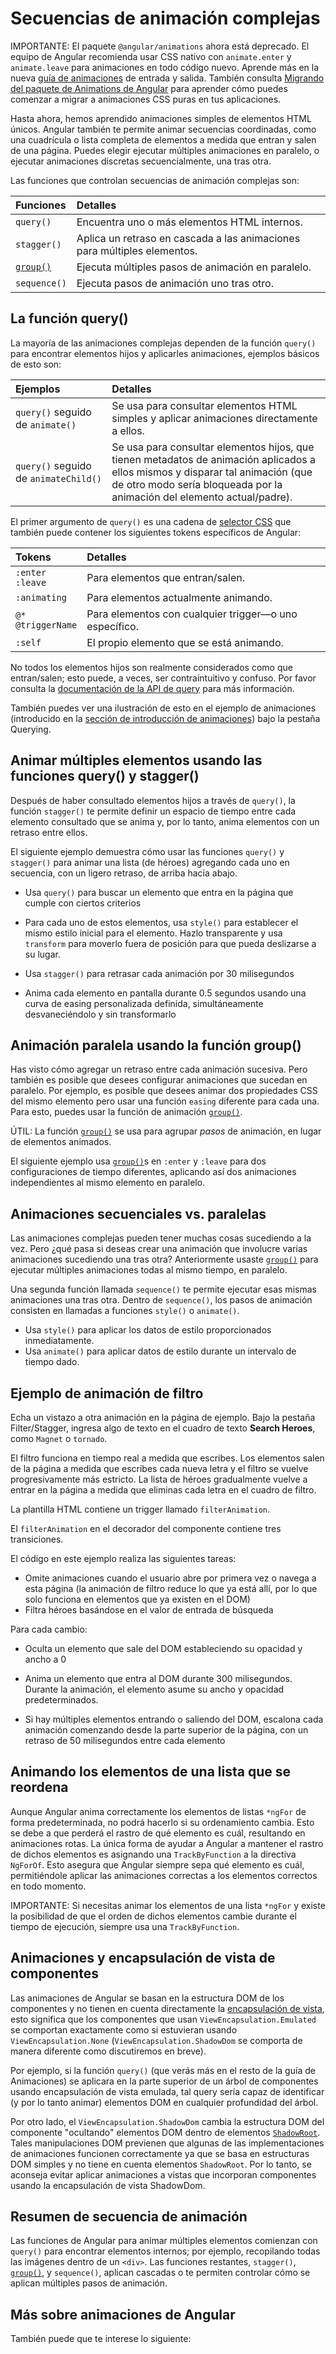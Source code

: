 # Secuencias de animación complejas

IMPORTANTE: El paquete `@angular/animations` ahora está deprecado. El equipo de Angular recomienda usar CSS nativo con `animate.enter` y `animate.leave` para animaciones en todo código nuevo. Aprende más en la nueva [guía de animaciones](guide/animations/enter-and-leave) de entrada y salida. También consulta [Migrando del paquete de Animations de Angular](guide/animations/migration) para aprender cómo puedes comenzar a migrar a animaciones CSS puras en tus aplicaciones.

Hasta ahora, hemos aprendido animaciones simples de elementos HTML únicos.
Angular también te permite animar secuencias coordinadas, como una cuadrícula o lista completa de elementos a medida que entran y salen de una página.
Puedes elegir ejecutar múltiples animaciones en paralelo, o ejecutar animaciones discretas secuencialmente, una tras otra.

Las funciones que controlan secuencias de animación complejas son:

| Funciones                         | Detalles |
|:---                               |:---     |
| `query()`                         | Encuentra uno o más elementos HTML internos. |
| `stagger()`                       | Aplica un retraso en cascada a las animaciones para múltiples elementos. |
| [`group()`](api/animations/group) | Ejecuta múltiples pasos de animación en paralelo. |
| `sequence()`                      | Ejecuta pasos de animación uno tras otro. |

## La función query()

La mayoría de las animaciones complejas dependen de la función `query()` para encontrar elementos hijos y aplicarles animaciones, ejemplos básicos de esto son:

| Ejemplos                               | Detalles |
|:---                                    |:---     |
| `query()` seguido de `animate()`      | Se usa para consultar elementos HTML simples y aplicar animaciones directamente a ellos.                                                                                                                            |
| `query()` seguido de `animateChild()` | Se usa para consultar elementos hijos, que tienen metadatos de animación aplicados a ellos mismos y disparar tal animación (que de otro modo sería bloqueada por la animación del elemento actual/padre). |

El primer argumento de `query()` es una cadena de [selector CSS](https://developer.mozilla.org/docs/Web/CSS/CSS_Selectors) que también puede contener los siguientes tokens específicos de Angular:

| Tokens                     | Detalles |
|:---                        |:---     |
| `:enter` <br /> `:leave`   | Para elementos que entran/salen.               |
| `:animating`               | Para elementos actualmente animando.            |
| `@*` <br /> `@triggerName` | Para elementos con cualquier trigger—o uno específico. |
| `:self`                    | El propio elemento que se está animando.                |

<docs-callout title="Elementos que entran y salen">

No todos los elementos hijos son realmente considerados como que entran/salen; esto puede, a veces, ser contraintuitivo y confuso. Por favor consulta la [documentación de la API de query](api/animations/query#entering-and-leaving-elements) para más información.

También puedes ver una ilustración de esto en el ejemplo de animaciones (introducido en la [sección de introducción de animaciones](guide/legacy-animations#about-this-guide)) bajo la pestaña Querying.

</docs-callout>

## Animar múltiples elementos usando las funciones query() y stagger()

Después de haber consultado elementos hijos a través de `query()`, la función `stagger()` te permite definir un espacio de tiempo entre cada elemento consultado que se anima y, por lo tanto, anima elementos con un retraso entre ellos.

El siguiente ejemplo demuestra cómo usar las funciones `query()` y `stagger()` para animar una lista (de héroes) agregando cada uno en secuencia, con un ligero retraso, de arriba hacia abajo.

* Usa `query()` para buscar un elemento que entra en la página que cumple con ciertos criterios
* Para cada uno de estos elementos, usa `style()` para establecer el mismo estilo inicial para el elemento.
    Hazlo transparente y usa `transform` para moverlo fuera de posición para que pueda deslizarse a su lugar.

* Usa `stagger()` para retrasar cada animación por 30 milisegundos
* Anima cada elemento en pantalla durante 0.5 segundos usando una curva de easing personalizada definida, simultáneamente desvaneciéndolo y sin transformarlo

<docs-code header="src/app/hero-list-page.component.ts" path="adev/src/content/examples/animations/src/app/hero-list-page.component.ts" visibleRegion="page-animations"/>

## Animación paralela usando la función group()

Has visto cómo agregar un retraso entre cada animación sucesiva.
Pero también es posible que desees configurar animaciones que sucedan en paralelo.
Por ejemplo, es posible que desees animar dos propiedades CSS del mismo elemento pero usar una función `easing` diferente para cada una.
Para esto, puedes usar la función de animación [`group()`](api/animations/group).

ÚTIL: La función [`group()`](api/animations/group) se usa para agrupar *pasos* de animación, en lugar de elementos animados.

El siguiente ejemplo usa [`group()`](api/animations/group)s en `:enter` y `:leave` para dos configuraciones de tiempo diferentes, aplicando así dos animaciones independientes al mismo elemento en paralelo.

<docs-code header="src/app/hero-list-groups.component.ts (excerpt)" path="adev/src/content/examples/animations/src/app/hero-list-groups.component.ts" visibleRegion="animationdef"/>

## Animaciones secuenciales vs. paralelas

Las animaciones complejas pueden tener muchas cosas sucediendo a la vez.
Pero ¿qué pasa si deseas crear una animación que involucre varias animaciones sucediendo una tras otra? Anteriormente usaste [`group()`](api/animations/group) para ejecutar múltiples animaciones todas al mismo tiempo, en paralelo.

Una segunda función llamada `sequence()` te permite ejecutar esas mismas animaciones una tras otra.
Dentro de `sequence()`, los pasos de animación consisten en llamadas a funciones `style()` o `animate()`.

* Usa `style()` para aplicar los datos de estilo proporcionados inmediatamente.
* Usa `animate()` para aplicar datos de estilo durante un intervalo de tiempo dado.

## Ejemplo de animación de filtro

Echa un vistazo a otra animación en la página de ejemplo.
Bajo la pestaña Filter/Stagger, ingresa algo de texto en el cuadro de texto **Search Heroes**, como `Magnet` o `tornado`.

El filtro funciona en tiempo real a medida que escribes.
Los elementos salen de la página a medida que escribes cada nueva letra y el filtro se vuelve progresivamente más estricto.
La lista de héroes gradualmente vuelve a entrar en la página a medida que eliminas cada letra en el cuadro de filtro.

La plantilla HTML contiene un trigger llamado `filterAnimation`.

<docs-code header="src/app/hero-list-page.component.html" path="adev/src/content/examples/animations/src/app/hero-list-page.component.html" visibleRegion="filter-animations" language="angular-html"/>

El `filterAnimation` en el decorador del componente contiene tres transiciones.

<docs-code header="src/app/hero-list-page.component.ts" path="adev/src/content/examples/animations/src/app/hero-list-page.component.ts" visibleRegion="filter-animations"/>

El código en este ejemplo realiza las siguientes tareas:

* Omite animaciones cuando el usuario abre por primera vez o navega a esta página (la animación de filtro reduce lo que ya está allí, por lo que solo funciona en elementos que ya existen en el DOM)
* Filtra héroes basándose en el valor de entrada de búsqueda

Para cada cambio:

* Oculta un elemento que sale del DOM estableciendo su opacidad y ancho a 0
* Anima un elemento que entra al DOM durante 300 milisegundos.
    Durante la animación, el elemento asume su ancho y opacidad predeterminados.

* Si hay múltiples elementos entrando o saliendo del DOM, escalona cada animación comenzando desde la parte superior de la página, con un retraso de 50 milisegundos entre cada elemento

## Animando los elementos de una lista que se reordena

Aunque Angular anima correctamente los elementos de listas `*ngFor` de forma predeterminada, no podrá hacerlo si su ordenamiento cambia.
Esto se debe a que perderá el rastro de qué elemento es cuál, resultando en animaciones rotas.
La única forma de ayudar a Angular a mantener el rastro de dichos elementos es asignando una `TrackByFunction` a la directiva `NgForOf`.
Esto asegura que Angular siempre sepa qué elemento es cuál, permitiéndole aplicar las animaciones correctas a los elementos correctos en todo momento.

IMPORTANTE: Si necesitas animar los elementos de una lista `*ngFor` y existe la posibilidad de que el orden de dichos elementos cambie durante el tiempo de ejecución, siempre usa una `TrackByFunction`.

## Animaciones y encapsulación de vista de componentes

Las animaciones de Angular se basan en la estructura DOM de los componentes y no tienen en cuenta directamente la [encapsulación de vista](guide/components/styling#style-scoping), esto significa que los componentes que usan `ViewEncapsulation.Emulated` se comportan exactamente como si estuvieran usando `ViewEncapsulation.None` (`ViewEncapsulation.ShadowDom` se comporta de manera diferente como discutiremos en breve).

Por ejemplo, si la función `query()` (que verás más en el resto de la guía de Animaciones) se aplicara en la parte superior de un árbol de componentes usando encapsulación de vista emulada, tal query sería capaz de identificar (y por lo tanto animar) elementos DOM en cualquier profundidad del árbol.

Por otro lado, el `ViewEncapsulation.ShadowDom` cambia la estructura DOM del componente "ocultando" elementos DOM dentro de elementos [`ShadowRoot`](https://developer.mozilla.org/docs/Web/API/ShadowRoot). Tales manipulaciones DOM previenen que algunas de las implementaciones de animaciones funcionen correctamente ya que se basa en estructuras DOM simples y no tiene en cuenta elementos `ShadowRoot`. Por lo tanto, se aconseja evitar aplicar animaciones a vistas que incorporan componentes usando la encapsulación de vista ShadowDom.

## Resumen de secuencia de animación

Las funciones de Angular para animar múltiples elementos comienzan con `query()` para encontrar elementos internos; por ejemplo, recopilando todas las imágenes dentro de un `<div>`.
Las funciones restantes, `stagger()`, [`group()`](api/animations/group), y `sequence()`, aplican cascadas o te permiten controlar cómo se aplican múltiples pasos de animación.

## Más sobre animaciones de Angular

También puede que te interese lo siguiente:

<docs-pill-row>
  <docs-pill href="guide/legacy-animations" title="Introduction to Angular animations"/>
  <docs-pill href="guide/legacy-animations/transition-and-triggers" title="Transition and triggers"/>
  <docs-pill href="guide/legacy-animations/reusable-animations" title="Reusable animations"/>
  <docs-pill href="guide/routing/route-transition-animations" title="Route transition animations"/>
  <docs-pill href="guide/animations/migration" title="Migrating to Native CSS Animations"/>
</docs-pill-row>
